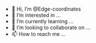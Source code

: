- 👋 Hi, I’m @Edge-coordinates
- 👀 I’m interested in ...
- 🌱 I’m currently learning ...
- 💞️ I’m looking to collaborate on ...
- 📫 How to reach me ...

<!---
Edge-coordinates/Edge-coordinates is a ✨ special ✨ repository because its `README.md` (this file) appears on your GitHub profile.
You can click the Preview link to take a look at your changes.
--->
